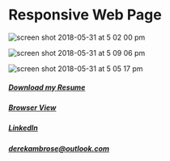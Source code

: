 # Responsive Web Page

![screen shot 2018-05-31 at 5 02 00 pm](https://user-images.githubusercontent.com/34081511/40808401-f7d12032-64f4-11e8-8762-e6064dc65026.png)

![screen shot 2018-05-31 at 5 09 06 pm](https://user-images.githubusercontent.com/34081511/40808522-66ae697e-64f5-11e8-9697-f92d4c016923.png)

![screen shot 2018-05-31 at 5 05 17 pm](https://user-images.githubusercontent.com/34081511/40808404-faca12ee-64f4-11e8-9259-5bdc442336d7.png)

##### [Download my Resume](https://dsambrose26.github.io/derek_ambroseResume/ "pdfResume")
##### [Browser View](https://dsambrose26.github.io/Responsive-Portfolio/ "responsive")    
##### [LinkedIn](https://www.linkedin.com/in/derek-ambrose-157830144/ "linkedIn") 
##### [derekambrose@outlook.com](mailto:derekambrose@outlook.com)
